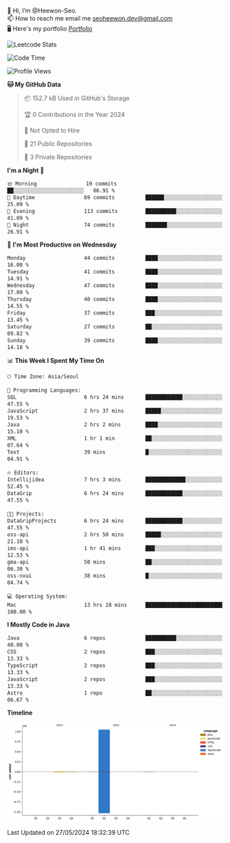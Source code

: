 👋 Hi, I’m @Heewon-Seo.  
📫 How to reach me email me seoheewon.dev@gmail.com   
🖥 Here's my portfolio [Portfolio](https://haileynotes.notion.site/HEEWON-SEO-f98fe97412ee4a6a94fd24fe6832f84c)

![Leetcode Stats](https://leetcode.card.workers.dev/?username=Heewon-Seo)

 <!--START_SECTION:waka-->
![Code Time](http://img.shields.io/badge/Code%20Time-1%2C127%20hrs%2038%20mins-blue)

![Profile Views](http://img.shields.io/badge/Profile%20Views-0-blue)

**🐱 My GitHub Data** 

> 📦 152.7 kB Used in GitHub's Storage 
 > 
> 🏆 0 Contributions in the Year 2024
 > 
> 🚫 Not Opted to Hire
 > 
> 📜 21 Public Repositories 
 > 
> 🔑 3 Private Repositories 
 > 
**I'm a Night 🦉** 

```text
🌞 Morning                19 commits          ██░░░░░░░░░░░░░░░░░░░░░░░   06.91 % 
🌆 Daytime                69 commits          ██████░░░░░░░░░░░░░░░░░░░   25.09 % 
🌃 Evening                113 commits         ██████████░░░░░░░░░░░░░░░   41.09 % 
🌙 Night                  74 commits          ███████░░░░░░░░░░░░░░░░░░   26.91 % 
```
📅 **I'm Most Productive on Wednesday** 

```text
Monday                   44 commits          ████░░░░░░░░░░░░░░░░░░░░░   16.00 % 
Tuesday                  41 commits          ████░░░░░░░░░░░░░░░░░░░░░   14.91 % 
Wednesday                47 commits          ████░░░░░░░░░░░░░░░░░░░░░   17.09 % 
Thursday                 40 commits          ████░░░░░░░░░░░░░░░░░░░░░   14.55 % 
Friday                   37 commits          ███░░░░░░░░░░░░░░░░░░░░░░   13.45 % 
Saturday                 27 commits          ██░░░░░░░░░░░░░░░░░░░░░░░   09.82 % 
Sunday                   39 commits          ████░░░░░░░░░░░░░░░░░░░░░   14.18 % 
```


📊 **This Week I Spent My Time On** 

```text
🕑︎ Time Zone: Asia/Seoul

💬 Programming Languages: 
SQL                      6 hrs 24 mins       ████████████░░░░░░░░░░░░░   47.55 % 
JavaScript               2 hrs 37 mins       █████░░░░░░░░░░░░░░░░░░░░   19.53 % 
Java                     2 hrs 2 mins        ████░░░░░░░░░░░░░░░░░░░░░   15.10 % 
XML                      1 hr 1 min          ██░░░░░░░░░░░░░░░░░░░░░░░   07.64 % 
Text                     39 mins             █░░░░░░░░░░░░░░░░░░░░░░░░   04.91 % 

🔥 Editors: 
Intellijidea             7 hrs 3 mins        █████████████░░░░░░░░░░░░   52.45 % 
DataGrip                 6 hrs 24 mins       ████████████░░░░░░░░░░░░░   47.55 % 

🐱‍💻 Projects: 
DataGripProjects         6 hrs 24 mins       ████████████░░░░░░░░░░░░░   47.55 % 
oss-api                  2 hrs 50 mins       █████░░░░░░░░░░░░░░░░░░░░   21.10 % 
ims-api                  1 hr 41 mins        ███░░░░░░░░░░░░░░░░░░░░░░   12.53 % 
gma-api                  50 mins             ██░░░░░░░░░░░░░░░░░░░░░░░   06.30 % 
oss-nxui                 38 mins             █░░░░░░░░░░░░░░░░░░░░░░░░   04.74 % 

💻 Operating System: 
Mac                      13 hrs 28 mins      █████████████████████████   100.00 % 
```

**I Mostly Code in Java** 

```text
Java                     6 repos             ██████████░░░░░░░░░░░░░░░   40.00 % 
CSS                      2 repos             ███░░░░░░░░░░░░░░░░░░░░░░   13.33 % 
TypeScript               2 repos             ███░░░░░░░░░░░░░░░░░░░░░░   13.33 % 
JavaScript               2 repos             ███░░░░░░░░░░░░░░░░░░░░░░   13.33 % 
Astro                    1 repo              ██░░░░░░░░░░░░░░░░░░░░░░░   06.67 % 
```



**Timeline**

![Lines of Code chart](https://raw.githubusercontent.com/Heewon-Seo/Heewon-Seo/main/assets/bar_graph.png)


 Last Updated on 27/05/2024 18:32:39 UTC
<!--END_SECTION:waka-->

